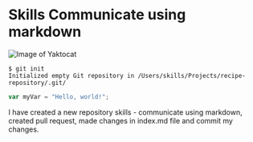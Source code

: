 # Skills Communicate using markdown

![Image of Yaktocat](https://octodex.github.com/images/yaktocat.png)

```
$ git init
Initialized empty Git repository in /Users/skills/Projects/recipe-repository/.git/
```
``` javascript
var myVar = "Hello, world!";
```





I have created a new repository skills - communicate using markdown, created pull request, made changes in index.md file and commit my changes.
